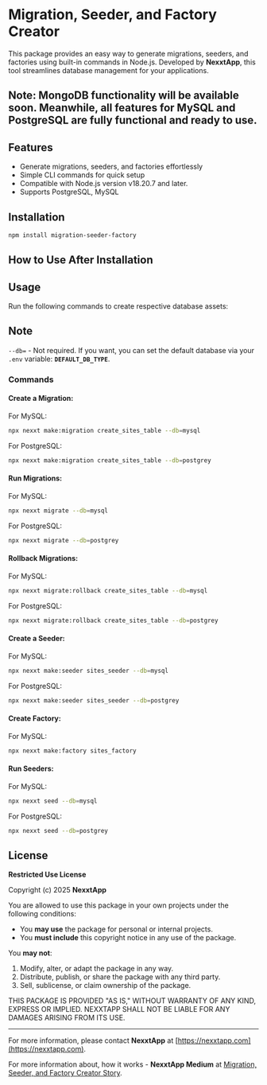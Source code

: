 # Migration, Seeder, and Factory Creator

This package provides an easy way to generate migrations, seeders, and factories using built-in commands in Node.js. Developed by **NexxtApp**, this tool streamlines database management for your applications.

## Note: MongoDB functionality will be available soon. Meanwhile, all features for MySQL and PostgreSQL are fully functional and ready to use.

## Features
- Generate migrations, seeders, and factories effortlessly
- Simple CLI commands for quick setup
- Compatible with Node.js version v18.20.7 and later.
- Supports PostgreSQL, MySQL

## Installation
```sh
npm install migration-seeder-factory
```

## How to Use After Installation


## Usage
Run the following commands to create respective database assets:

## Note
`--db=` - Not required. If you want, you can set the default database via your `.env` variable: **`DEFAULT_DB_TYPE`**.


### Commands

#### Create a Migration:
For MySQL:
```sh
npx nexxt make:migration create_sites_table --db=mysql
```
For PostgreSQL:
```sh
npx nexxt make:migration create_sites_table --db=postgrey
```


#### Run Migrations:
For MySQL:
```sh
npx nexxt migrate --db=mysql
```
For PostgreSQL:
```sh
npx nexxt migrate --db=postgrey
```


#### Rollback Migrations:
For MySQL:
```sh
npx nexxt migrate:rollback create_sites_table --db=mysql
```
For PostgreSQL:
```sh
npx nexxt migrate:rollback create_sites_table --db=postgrey
```


#### Create a Seeder:
For MySQL:
```sh
npx nexxt make:seeder sites_seeder --db=mysql
```
For PostgreSQL:
```sh
npx nexxt make:seeder sites_seeder --db=postgrey
```


#### Create Factory:
For MySQL:
```sh
npx nexxt make:factory sites_factory
```


#### Run Seeders:
For MySQL:
```sh
npx nexxt seed --db=mysql
```
For PostgreSQL:
```sh
npx nexxt seed --db=postgrey
```


## License
**Restricted Use License**

Copyright (c) 2025 **NexxtApp**

You are allowed to use this package in your own projects under the following conditions:
- You **may use** the package for personal or internal projects.
- You **must include** this copyright notice in any use of the package.

You **may not**:
1. Modify, alter, or adapt the package in any way.
2. Distribute, publish, or share the package with any third party.
3. Sell, sublicense, or claim ownership of the package.

THIS PACKAGE IS PROVIDED "AS IS," WITHOUT WARRANTY OF ANY KIND, EXPRESS OR IMPLIED. NEXXTAPP SHALL NOT BE LIABLE FOR ANY DAMAGES ARISING FROM ITS USE.

---
For more information, please contact **NexxtApp** at [https://nexxtapp.com](https://nexxtapp.com).

For more information about, how it works - **NexxtApp Medium** at [Migration, Seeder, and Factory Creator Story](https://medium.com/@nexxtapp.social/migration-seeder-and-factory-creator-ae95917200c8).

